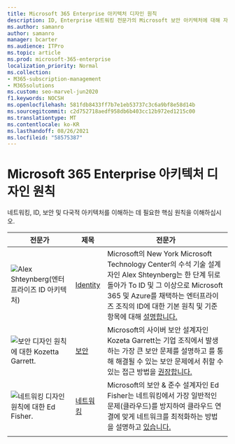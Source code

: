 ```yaml
---
title: Microsoft 365 Enterprise 아키텍처 디자인 원칙
description: ID, Enterprise 네트워킹 전문가의 Microsoft 보안 아키텍처에 대해 자세히 알아보세요.
ms.author: samanro
author: samanro
manager: bcarter
ms.audience: ITPro
ms.topic: article
ms.prod: microsoft-365-enterprise
localization_priority: Normal
ms.collection:
- M365-subscription-management
- M365solutions
ms.custom: seo-marvel-jun2020
f1.keywords: NOCSH
ms.openlocfilehash: 581fdb8433ff7b7e1eb53737c3c6a9bf8e58d14b
ms.sourcegitcommit: c2d752718aedf958db6b403cc12b972ed1215c00
ms.translationtype: MT
ms.contentlocale: ko-KR
ms.lasthandoff: 08/26/2021
ms.locfileid: "58575387"
---
```

# <a name="microsoft-365-enterprise-architecture-design-principles"></a>Microsoft 365 Enterprise 아키텍처 디자인 원칙

네트워킹, ID, 보안 및 다국적 아키텍처를 이해하는 데 필요한 핵심 원칙을 이해하십시오.

| 전문가 | 제목 | 전문가 |
|---------|---------|---------|
|![Alex Shteynberg(엔터프라이즈 ID 아키텍처)](../media/solutions-architecture-center/identity-and-beyond-alex-shteynberg.jpg)   |    [Identity](identity-design-principles.md)     | Microsoft의 New York Microsoft Technology Center의 수석 기술 설계자인 Alex Shteynberg는 한 단계 뒤로 돌아가 To ID 및 그 이상으로 Microsoft 365 및 Azure를 채택하는 엔터프라이즈 조직의 ID에 대한 기본 원칙 및 기준 항목에 대해 [설명합니다.](identity-design-principles.md) |
| ![보안 디자인 원칙에 대한 Kozetta Garrett.](../media/solutions-architecture-center/kozeta-garrett-security.jpg)   |     [보안](security-design-principles.md)    |  Microsoft의 사이버 보안 설계자인 Kozeta Garrett는 기업 조직에서 발생하는 가장 큰 보안 문제를 설명하고 를 통해 해결될 수 있는 보안 문제에서 취할 수 있는 접근 방법을 [권장합니다.](security-design-principles.md)  |
| ![네트워킹 디자인 원칙에 대한 Ed Fisher.](../media/solutions-architecture-center/ed-fisher-networking.jpg)    |       [네트워킹](networking-design-principles.md)  |   Microsoft의 보안 & 준수 설계자인 Ed Fisher는 네트워킹에서 가장 일반적인 문제(클라우드)를 방지하여 클라우드 연결에 맞게 네트워크를 최적화하는 방법을 설명하고 [있습니다.](networking-design-principles.md)       |
|    |         |         |
